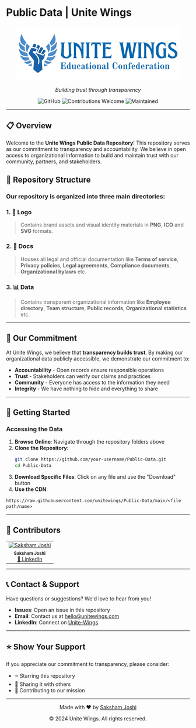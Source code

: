 # Public Data | Unite Wings

<div align="center">
    <img src="./Logo/unitewings-full-bgremoved.png" alt="Unite Wings Logo" height="150">
    <p><i>Building trust through transparency</i></p>
</div>

<div align="center">

![GitHub](https://img.shields.io/github/license/unitewings/Public-Data?style=flat-square)
![Contributions Welcome](https://img.shields.io/badge/contributions-welcome-brightgreen.svg?style=flat-square)
![Maintained](https://img.shields.io/badge/maintained-yes-blue.svg?style=flat-square)

</div>

---

## 📋 Overview

Welcome to the **Unite Wings Public Data Repository**! This repository serves as our commitment to transparency and accountability. We believe in open access to organizational information to build and maintain trust with our community, partners, and stakeholders.

## 📂 Repository Structure

### Our repository is organized into three main directories:

### 1. 🎨 **Logo**
> Contains brand assets and visual identity materials in **PNG**, **ICO** and **SVG** formats.

### 2. 📄 **Docs**
> Houses all legal and official documentation like **Terms of service**, **Privacy policies**, **Legal agreements**, **Compliance documents**, **Organizational bylaws** etc.

### 3. 📊 **Data**
> Contains transparent organizational information like **Employee directory**, **Team structure**, **Public records**, **Organizational statistics** etc.


---
## 🤝 Our Commitment

At Unite Wings, we believe that **transparency builds trust**. By making our organizational data publicly accessible, we demonstrate our commitment to:

- **Accountability** - Open records ensure responsible operations
- **Trust** - Stakeholders can verify our claims and practices
- **Community** - Everyone has access to the information they need
- **Integrity** - We have nothing to hide and everything to share


---

## 🚀 Getting Started

### Accessing the Data

1. **Browse Online**: Navigate through the repository folders above
2. **Clone the Repository**:
   ```bash
   git clone https://github.com/your-username/Public-Data.git
   cd Public-Data
   ```
3. **Download Specific Files**: Click on any file and use the "Download" button
4. **Use the CDN**: 
```
https://raw.githubusercontent.com/unitewings/Public-Data/main/<file path/name>
```

---

## 👥 Contributors

<table>
  <tr>
    <td align="center">
      <a href="https://github.com/saksham-joshi">
        <img src="https://github.com/saksham-joshi.png" width="100px;" alt="Saksham Joshi"/>
        <br />
        <sub><b>Saksham Joshi</b></sub>
      </a>
      <br />
      <a href="https://www.linkedin.com/in/sakshamjoshi27">💼 LinkedIn</a>
    </td>
  </tr>
</table>

---
## 📞 Contact & Support

Have questions or suggestions? We'd love to hear from you!

- **Issues**: Open an issue in this repository
- **Email**: Contact us at <a href="mailto:hello@unitewings.com"> hello@unitewings.com </a>
- **LinkedIn**: Connect on <a href="https://www.linkedin.com/company/unite-wings/"> Unite-Wings </a>

---
## ⭐ Show Your Support

If you appreciate our commitment to transparency, please consider:
- ⭐ Starring this repository
- 🔄 Sharing it with others
- 🤝 Contributing to our mission

---

<div align="center">
    <p>Made with ❤️ by <a href="https://www.linkedin.com/in/sakshamjoshi27">Saksham Joshi</a></p>
    <p>© 2024 Unite Wings. All rights reserved.</p>
</div>